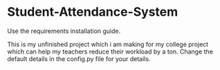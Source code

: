 # Student-Attendance-System


Use the requirements installation guide.

This is my unfinished project which i am making for my college project which can help my teachers reduce their workload by a ton.
Change the default details in the config.py file for your details.
